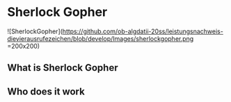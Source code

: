 # Sherlock Gopher

![SherlockGopher](https://github.com/ob-algdatii-20ss/leistungsnachweis-dievierausrufezeichen/blob/develop/Images/sherlockgopher.png =200x200)


## What is Sherlock Gopher



## Who does it work

